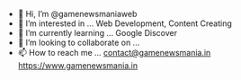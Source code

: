 - 👋 Hi, I’m @gamenewsmaniaweb
- 👀 I’m interested in ... Web Development, Content Creating
- 🌱 I’m currently learning ... Google Discover
- 💞️ I’m looking to collaborate on ...
- 📫 How to reach me ... contact@gamenewsmania.in https://www.gamenewsmania.in
